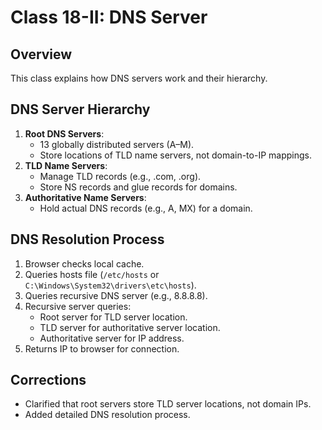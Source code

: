# Class 18-II: DNS Server

## Overview
This class explains how DNS servers work and their hierarchy.

## DNS Server Hierarchy
1. **Root DNS Servers**:
   - 13 globally distributed servers (A–M).
   - Store locations of TLD name servers, not domain-to-IP mappings.
2. **TLD Name Servers**:
   - Manage TLD records (e.g., .com, .org).
   - Store NS records and glue records for domains.
3. **Authoritative Name Servers**:
   - Hold actual DNS records (e.g., A, MX) for a domain.

## DNS Resolution Process
1. Browser checks local cache.
2. Queries hosts file (`/etc/hosts` or `C:\Windows\System32\drivers\etc\hosts`).
3. Queries recursive DNS server (e.g., 8.8.8.8).
4. Recursive server queries:
   - Root server for TLD server location.
   - TLD server for authoritative server location.
   - Authoritative server for IP address.
5. Returns IP to browser for connection.

## Corrections
- Clarified that root servers store TLD server locations, not domain IPs.
- Added detailed DNS resolution process.
